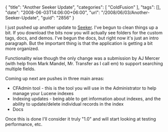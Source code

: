 {
	"title": "Another Seeker Update",
	"categories": [
		"ColdFusion"
	],
	"tags": [],
	"date": "2008-06-03T14:06:00+06:00",
	"url": "/2008/06/03/Another-Seeker-Update",
	"guid": "2856"
}

I just pushed up another update to <a href="http://seeker.riaforge.org">Seeker</a>. I've begun to clean things up a bit. If you download the bits now you will actually see folders for the custom tags, docs, and demos. I've begun the docs, but right now it's just an intro paragraph. But the important thing is that the application is getting a bit more organized. 

Functionality wise though the only change was a submission by AJ Mercer (with help from Mark Mandel, Mr. Transfer as I call em) to support searching multiple fields. 

Coming up next are pushes in three main areas:

<ul>
<li>CFAdmin tool - this is the tool you will use in the Administrator to help manage your Lucene indexes
<li>Indexing updates - being able to get information about indexes, and the ability to update/delete individual records in the index
<li>Docs
</ul>

Once this is done I'll consider it truly "1.0" and will start looking at testing performance, etc.